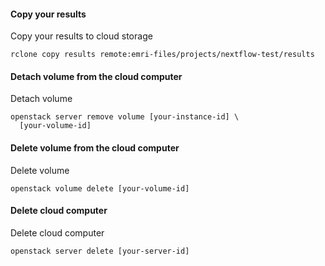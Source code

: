 #### Copy your results 
Copy your results to cloud storage
```
rclone copy results remote:emri-files/projects/nextflow-test/results
```

#### Detach volume from the cloud computer 
Detach volume
```
openstack server remove volume [your-instance-id] \
  [your-volume-id]
```
#### Delete volume from the cloud computer 
Delete volume
```
openstack volume delete [your-volume-id]
```

#### Delete cloud computer 
Delete cloud computer 
```
openstack server delete [your-server-id]
